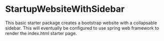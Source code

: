 # StartupWebsiteWithSidebar

This basic starter package creates a bootstrap website with a collapsable sidebar. 
This will eventually be configured to use spring web framework to render the index.html starter page.
